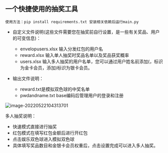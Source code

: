 ## 一个快捷使用的抽奖工具

```
使用方法：pip install requirements.txt 安装相关依赖后运行main.py
```

+ 自定义文件说明(这些文件需要您在抽奖前自行设置，是一些有关奖品、用户的可变信息)：
  + envelopusers.xlsx 输入分发红包的用户名
  + reward.xlsx 输入单人抽奖时奖品名单以及奖品获奖概率
  + users.xlsx 输入多人抽奖的用户名单，您可以通过用户姓名前添加(，标识为金卡会员，添加)标识为银卡会员。

+ 输出文件说明：
  + reward.txt是模拟双色球的中奖名单
  + pwdandname.txt base编码后管理用户的登录和注册

![image-20220522104313701](C:%5CUsers%5C50502%5CAppData%5CRoaming%5CTypora%5Ctypora-user-images%5Cimage-20220522104313701.png)

多人抽奖说明：

+ 快速模式直接进行抽奖
+ 红包模式在填写红包金额后进行开红包
+ 点击娱乐双色球进入模拟双色球
+ 具体填写奖品数目和金银卡会员权重后，点击设置完成可以进入多人抽奖。